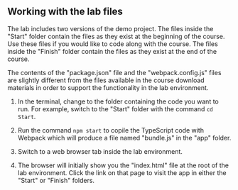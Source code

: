 ## Working with the lab files

The lab includes two versions of the demo project. The files inside the "Start" folder contain the files as they exist at the beginning of the course. Use these files if you would like to code along with the course. The files inside the "Finish" folder contain the files as they exist at the end of the course.

The contents of the "package.json" file and the "webpack.config.js" files are slightly different from the files available in the course download materials in order to support the functionality in the lab environment.

1. In the terminal, change to the folder containing the code you want to run. For example, switch to the "Start" folder with the command `cd Start`.

2. Run the command `npm start` to copile the TypeScript code with Webpack which will produce a file named "bundle.js" in the "app" folder.

3. Switch to a web browser tab inside the lab environment.

4. The browser will initially show you the "index.html" file at the root of the lab environment. Click the link on that page to visit the app in either the "Start" or "Finish" folders.
